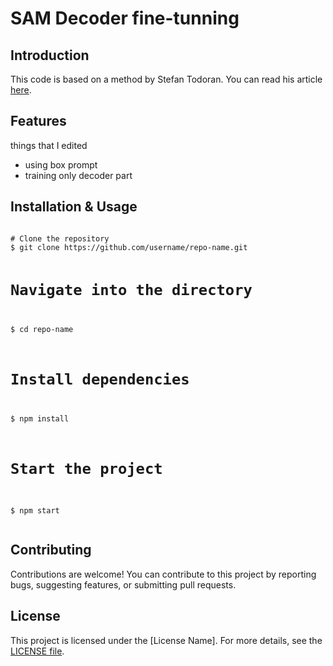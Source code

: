 <!DOCTYPE html>
<html lang="en">
<head>
    <meta charset="UTF-8">
    <meta name="viewport" content="width=device-width, initial-scale=1.0">
</head>
<body>

<h1>SAM Decoder fine-tunning</h1>

<h2>Introduction</h2>
<p>This code is based on a method by Stefan Todoran. You can read his article <a href="https://towardsdatascience.com/learn-transformer-fine-tuning-and-segment-anything-481c6c4ac802" target="_blank">here</a>.</p>

<h2>Features</h2>
<p> things that I edited </p>
<ul>
    <li>using box prompt</li>
    <li>training only decoder part</li>
</ul>

<h2>Installation & Usage</h2>
<pre>
<code>
# Clone the repository
$ git clone https://github.com/username/repo-name.git

# Navigate into the directory
$ cd repo-name

# Install dependencies
$ npm install

# Start the project
$ npm start
</code>
</pre>

<h2>Contributing</h2>
<p>Contributions are welcome! You can contribute to this project by reporting bugs, suggesting features, or submitting pull requests.</p>

<h2>License</h2>
<p>This project is licensed under the [License Name]. For more details, see the <a href="[LICENSE file link]">LICENSE file</a>.</p>

</body>
</html>
